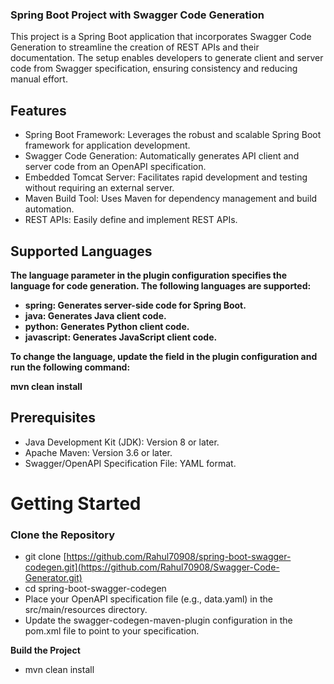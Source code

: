 <h3>Spring Boot Project with Swagger Code Generation</h3>

<div>
This project is a Spring Boot application that incorporates Swagger Code 
Generation to streamline the creation of REST APIs and their documentation. 
The setup enables developers to generate client and server code from Swagger 
specification, ensuring consistency and reducing manual effort.
</div>

## Features

* Spring Boot Framework: Leverages the robust and scalable Spring Boot framework for application development.
* Swagger Code Generation: Automatically generates API client and server code from an OpenAPI specification.
* Embedded Tomcat Server: Facilitates rapid development and testing without requiring an external server.
* Maven Build Tool: Uses Maven for dependency management and build automation.
* REST APIs: Easily define and implement REST APIs.

## Supported Languages

<strong>
The language parameter in the plugin configuration specifies the language for code generation. The following languages are supported:

* spring: Generates server-side code for Spring Boot.
* java: Generates Java client code.
* python: Generates Python client code.
* javascript: Generates JavaScript client code.

To change the language, update the <language> field in the plugin configuration and run the following command:

<p>mvn clean install</p>

</strong>

## Prerequisites

* Java Development Kit (JDK): Version 8 or later.
* Apache Maven: Version 3.6 or later.
* Swagger/OpenAPI Specification File: YAML format.

<h1>Getting Started</h1>

<h3><b>Clone the Repository</b></h3>

* git clone [https://github.com/Rahul70908/spring-boot-swagger-codegen.git](https://github.com/Rahul70908/Swagger-Code-Generator.git)
* cd spring-boot-swagger-codegen
* Place your OpenAPI specification file (e.g., data.yaml) in the src/main/resources directory.
* Update the swagger-codegen-maven-plugin configuration in the pom.xml
  file to point to your specification.

<b>Build the Project</b>

* mvn clean install
